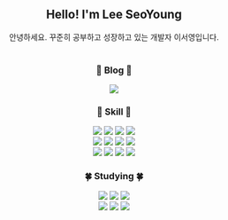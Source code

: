 <div align="center">
  
## Hello! I'm Lee SeoYoung

안녕하세요. 꾸준히 공부하고 성장하고 있는 개발자 이서영입니다.
<br><br>

### 🌸 Blog 🌸
<a href="https://baby-hippo.github.io" target="_blank"><img src="https://img.shields.io/badge/Tech Blog-FFADC9?style=flat-square&logo=github&logoColor=white"/></a>
<br>

### 🌼 Skill 🌼
<img src="https://img.shields.io/badge/JAVA-007396?style=flat-square&logo=java&logoColor=white"/>
<img src="https://img.shields.io/badge/Javascript-F7DF1E?style=flat-square&logo=javascript&logoColor=white"/>
<img src="https://img.shields.io/badge/Vue.js-4FC08D?style=flat-square&logo=vuedotjs&logoColor=white"/>
<img src="https://img.shields.io/badge/jQuery-0769AD?style=flat-square&logo=jquery&logoColor=white"/>
<br>
<img src="https://img.shields.io/badge/Spring Boot-6DB33F?style=flat-square&logo=SpringBoot&logoColor=white"/>
<img src="https://img.shields.io/badge/Vuetify-1867C0?style=flat-square&logo=vuetify&logoColor=white"/>
<img src="https://img.shields.io/badge/Docker-2496ED?style=flat-square&logo=Docker&logoColor=white"/>
<img src="https://img.shields.io/badge/Node.js-339933?style=flat-square&logo=nodedotjs&logoColor=white"/>
<br>
<img src="https://img.shields.io/badge/MariaDB-003545?style=flat-square&logo=MariaDB&logoColor=white"/>
<img src="https://img.shields.io/badge/Oracle-F80000?style=flat-square&logo=oracle&logoColor=white"/>
<img src="https://img.shields.io/badge/Linux-FCC624?style=flat-square&logo=linux&logoColor=white"/>
<img src="https://img.shields.io/badge/CentOS-262577?style=flat-square&logo=centos&logoColor=white"/>
<br>


### 🍀 Studying 🍀
<img src="https://img.shields.io/badge/React-61DAFB?style=flat-square&logo=react&logoColor=white"/>
<img src="https://img.shields.io/badge/dart-0175C2?style=flat-square&logo=dart&logoColor=white"/>
<img src="https://img.shields.io/badge/Flutter-02569B?style=flat-square&logo=flutter&logoColor=white"/>
<br>
<img src="https://img.shields.io/badge/Ubuntu-E95420?style=flat-square&logo=Ubuntu&logoColor=white"/>
<img src="https://img.shields.io/badge/Apache Tomcat-F8DC75?style=flat-square&logo=apachetomcat&logoColor=white"/>
<img src="https://img.shields.io/badge/NGINX-009639?style=flat-square&logo=NGINX&logoColor=white"/>
<br>

</div>
